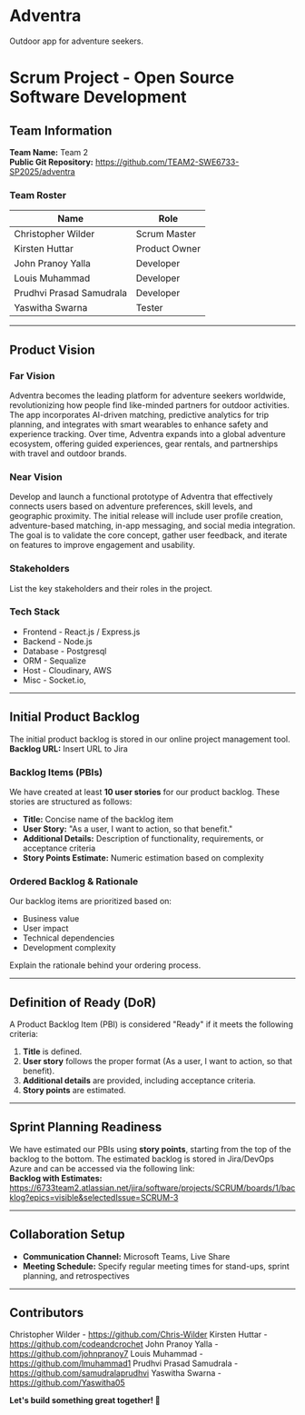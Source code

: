 # Adventra
Outdoor app for adventure seekers.

# Scrum Project - Open Source Software Development

## Team Information
**Team Name:** Team 2  
**Public Git Repository:** https://github.com/TEAM2-SWE6733-SP2025/adventra  

### Team Roster
| Name | Role |
|------|------|
| Christopher Wilder | Scrum Master |
| Kirsten Huttar | Product Owner |
| John Pranoy Yalla | Developer |
| Louis Muhammad | Developer |
| Prudhvi Prasad Samudrala | Developer |
| Yaswitha Swarna | Tester |

---

## Product Vision

### **Far Vision**
Adventra becomes the leading platform for adventure seekers worldwide, revolutionizing how people find like-minded partners for outdoor activities. The app incorporates AI-driven matching, predictive analytics for trip planning, and integrates with smart wearables to enhance safety and experience tracking. Over time, Adventra expands into a global adventure ecosystem, offering guided experiences, gear rentals, and partnerships with travel and outdoor brands.

### **Near Vision**
Develop and launch a functional prototype of Adventra that effectively connects users based on adventure preferences, skill levels, and geographic proximity. The initial release will include user profile creation, adventure-based matching, in-app messaging, and social media integration. The goal is to validate the core concept, gather user feedback, and iterate on features to improve engagement and usability.

### **Stakeholders**
List the key stakeholders and their roles in the project.

### **Tech Stack**
- Frontend - React.js / Express.js 
- Backend  - Node.js
- Database - Postgresql
- ORM      - Sequalize
- Host     - Cloudinary, AWS
- Misc     - Socket.io, 

---

## Initial Product Backlog
The initial product backlog is stored in our online project management tool.  
**Backlog URL:** Insert URL to Jira

### **Backlog Items (PBIs)**
We have created at least **10 user stories** for our product backlog. These stories are structured as follows:
- **Title:** Concise name of the backlog item
- **User Story:** "As a user, I want to action, so that benefit."
- **Additional Details:** Description of functionality, requirements, or acceptance criteria
- **Story Points Estimate:** Numeric estimation based on complexity

### **Ordered Backlog & Rationale**
Our backlog items are prioritized based on:
- Business value
- User impact
- Technical dependencies
- Development complexity

Explain the rationale behind your ordering process.

---

## Definition of Ready (DoR)
A Product Backlog Item (PBI) is considered "Ready" if it meets the following criteria:
1. **Title** is defined.
2. **User story** follows the proper format (As a user, I want to action, so that benefit).
3. **Additional details** are provided, including acceptance criteria.
4. **Story points** are estimated.

---

## Sprint Planning Readiness
We have estimated our PBIs using **story points**, starting from the top of the backlog to the bottom. The estimated backlog is stored in Jira/DevOps Azure and can be accessed via the following link:  
**Backlog with Estimates:** https://6733team2.atlassian.net/jira/software/projects/SCRUM/boards/1/backlog?epics=visible&selectedIssue=SCRUM-3

---

## Collaboration Setup
- **Communication Channel:** Microsoft Teams, Live Share
- **Meeting Schedule:** Specify regular meeting times for stand-ups, sprint planning, and retrospectives

---

## Contributors
Christopher Wilder - https://github.com/Chris-Wilder
Kirsten Huttar - https://github.com/codeandcrochet
John Pranoy Yalla - https://github.com/johnpranoy7
Louis Muhammad - https://github.com/lmuhammad1
Prudhvi Prasad Samudrala - https://github.com/samudralaprudhvi
Yaswitha Swarna - https://github.com/Yaswitha05


**Let's build something great together! 🚀**
